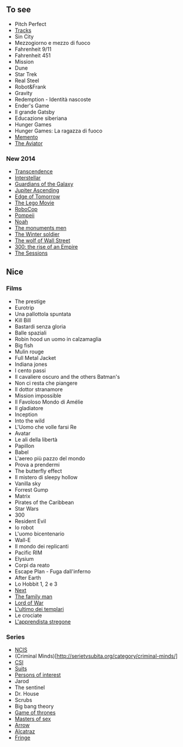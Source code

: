 <!-- 
.. link: 
.. description: 
.. tags: 
.. date: 2013/08/29 14:51:28
.. title: Films
.. slug: films
-->

## To see

* Pitch Perfect
* [Tracks](http://en.wikipedia.org/wiki/Tracks_(2013_film))
* Sin City
* Mezzogiorno e mezzo di fuoco
* Fahrenheit 9/11 
* Fahrenheit 451
* Mission
* Dune
* Star Trek
* Real Steel
* Robot&Frank
* Gravity
* Redemption - Identità nascoste
* Ender's Game
* Il grande Gatsby
* Educazione siberiana
* Hunger Games
* Hunger Games: La ragazza di fuoco
* [Memento](http://en.wikipedia.org/wiki/Memento_(film))
* [The Aviator](http://en.wikipedia.org/wiki/The_Aviator_(2004_film))

### New 2014    

* [Transcendence](http://en.wikipedia.org/wiki/Transcendence_(2014_film))
* [Interstellar](http://en.wikipedia.org/wiki/Interstellar_(film))
* [Guardians of the Galaxy](http://en.wikipedia.org/wiki/Guardians_of_the_Galaxy_(film))
* [Jupiter Ascending](http://en.wikipedia.org/wiki/Jupiter_Ascending)
* [Edge of Tomorrow](http://en.wikipedia.org/wiki/Edge_of_Tomorrow_(film))
* [The Lego Movie](http://en.wikipedia.org/wiki/The_Lego_Movie)
* [RoboCop](http://en.wikipedia.org/wiki/RoboCop_(2014_film))
* [Pompeii](http://en.wikipedia.org/wiki/Pompeii_(2014_film))
* [Noah](http://en.wikipedia.org/wiki/Noah_(film))
* [The monuments men](http://en.wikipedia.org/wiki/The_Monuments_Men)
* [The Winter soldier](http://en.wikipedia.org/wiki/Captain_America:_The_Winter_Soldier)
* [The wolf of Wall Street](http://en.wikipedia.org/wiki/The_Wolf_of_Wall_Street_(2013_film))
* [300: the rise of an Empire](http://en.wikipedia.org/wiki/300:_Rise_of_an_Empire)
* [The Sessions](http://en.wikipedia.org/wiki/The_Sessions_(film))

## Nice


### Films

* The prestige
* Eurotrip
* Una pallottola spuntata
* Kill Bill
* Bastardi senza gloria
* Balle spaziali
* Robin hood un uomo in calzamaglia
* Big fish
* Mulin rouge
* Full Metal Jacket 
* Indiana jones
* I cento passi
* Il cavaliere oscuro and the others Batman's
* Non ci resta che piangere
* Il dottor stranamore
* Mission impossible
* Il Favoloso Mondo di Amélie
* Il gladiatore
* Inception
* Into the wild
* L'Uomo che volle farsi Re
* Avatar
* Le ali della libertà
* Papillon
* Babel
* L'aereo più pazzo del mondo
* Prova a prendermi
* The butterfly effect
* Il mistero di sleepy hollow
* Vanilla sky
* Forrest Gump
* Matrix
* Pirates of the Caribbean
* Star Wars
* 300
* Resident Evil
* Io robot
* L'uomo bicentenario
* Wall-E
* Il mondo dei replicanti
* Pacific RIM
* Elysium
* Corpi da reato
* Escape Plan - Fuga dall'inferno
* After Earth
* Lo Hobbit 1, 2 e 3
* [Next](http://en.wikipedia.org/wiki/Next_(2007_film))
* [The family man](http://en.wikipedia.org/wiki/The_Family_Man)
* [Lord of War](http://en.wikipedia.org/wiki/Lord_of_War)
* [L'ultimo dei templari](http://it.wikipedia.org/wiki/L%27ultimo_dei_Templari_(film_2011))
* Le crociate
* [L'apprendista stregone](http://it.wikipedia.org/wiki/L%27apprendista_stregone_(film_2010))

### Series

* [NCIS](http://serietvsubita.org/category/ncis/)
* (Criminal Minds)[http://serietvsubita.org/category/criminal-minds/]
* [CSI](http://serietvsubita.org/category/csi/)
* [Suits](http://serietvsubita.org/category/suits/)
* [Persons of interest](http://serietvsubita.org/category/person-of-interest/)
* Jarod
* The sentinel
* Dr. House
* Scrubs
* Big bang theory
* [Game of thrones](http://serietvsubita.org/category/game-of-thrones/)
* [Masters of sex](http://serietvsubita.org/category/masters-of-sex/)
* [Arrow](http://serietvsubita.org/category/arrow/)
* [Alcatraz](http://it.wikipedia.org/wiki/Alcatraz_(serie_televisiva))
* [Fringe](http://serietvsubita.org/category/fringe/)




